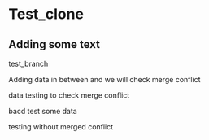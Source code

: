 # Test_clone

## Adding some text


test_branch

Adding data in between and we will check merge conflict



data testing to check merge conflict

bacd test some data

testing without merged conflict